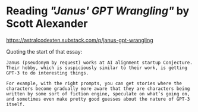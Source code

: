 # Reading _"Janus' GPT Wrangling"_ by Scott Alexander

https://astralcodexten.substack.com/p/janus-gpt-wrangling

Quoting the start of that essay:

```
Janus (pseudonym by request) works at AI alignment startup Conjecture. Their hobby, which is suspiciously similar to their work, is getting GPT-3 to do interesting things.

For example, with the right prompts, you can get stories where the characters become gradually more aware that they are characters being written by some sort of fiction engine, speculate on what’s going on, and sometimes even make pretty good guesses about the nature of GPT-3 itself.
```
